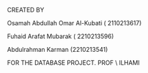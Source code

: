 
CREATED BY

Osamah Abdullah Omar Al-Kubati ( 2110213617)

Fuhaid Arafat Mubarak ( 2210213596)

Abdulrahman Karman (2210213541)


FOR THE DATABASE PROJECT. PROF \  ILHAMI
